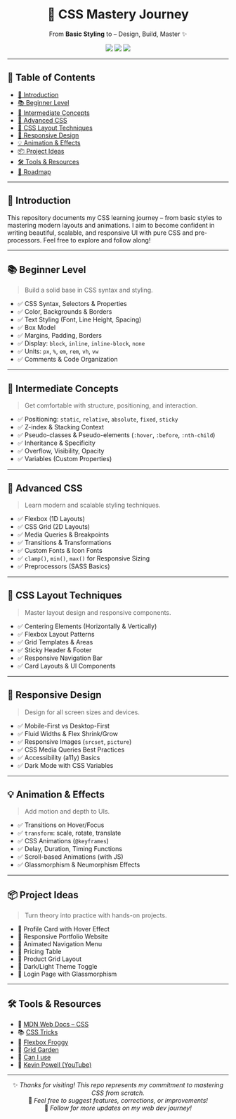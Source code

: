 <h1 align="center">🎨 CSS Mastery Journey</h1>
<p align="center">From <strong>Basic Styling</strong> to <strongProfessional Layouts</strong> – Design, Build, Master ✨</p>

<div align="center">
  <img src="https://img.shields.io/badge/Language-CSS-blue?style=for-the-badge&logo=css3&logoColor=white" />
  <img src="https://img.shields.io/badge/Level-Beginner%20to%20Advanced-purple?style=for-the-badge" />
  <img src="https://img.shields.io/badge/Status-In%20Progress-brightgreen?style=for-the-badge" />
</div>

---

## 📑 Table of Contents

- [📌 Introduction](#-introduction)
- [📚 Beginner Level](#-beginner-level)
- [🧩 Intermediate Concepts](#-intermediate-concepts)
- [🔬 Advanced CSS](#-advanced-css)
- [📐 CSS Layout Techniques](#-css-layout-techniques)
- [🧰 Responsive Design](#-responsive-design)
- [💡 Animation & Effects](#-animation--effects)
- [📦 Project Ideas](#-project-ideas)
- [🛠️ Tools & Resources](#️-tools--resources)
- [📅 Roadmap](#-roadmap)

---

## 📌 Introduction

This repository documents my CSS learning journey – from basic styles to mastering modern layouts and animations. I aim to become confident in writing beautiful, scalable, and responsive UI with pure CSS and pre-processors. Feel free to explore and follow along!

---

## 📚 Beginner Level

> Build a solid base in CSS syntax and styling.

- ✅ CSS Syntax, Selectors & Properties
- ✅ Color, Backgrounds & Borders
- ✅ Text Styling (Font, Line Height, Spacing)
- ✅ Box Model
- ✅ Margins, Padding, Borders
- ✅ Display: `block`, `inline`, `inline-block`, `none`
- ✅ Units: `px`, `%`, `em`, `rem`, `vh`, `vw`
- ✅ Comments & Code Organization

---

## 🧩 Intermediate Concepts

> Get comfortable with structure, positioning, and interaction.

- ✅ Positioning: `static`, `relative`, `absolute`, `fixed`, `sticky`
- ✅ Z-index & Stacking Context
- ✅ Pseudo-classes & Pseudo-elements (`:hover`, `:before`, `:nth-child`)
- ✅ Inheritance & Specificity
- ✅ Overflow, Visibility, Opacity
- ✅ Variables (Custom Properties)

---

## 🔬 Advanced CSS

> Learn modern and scalable styling techniques.

- ✅ Flexbox (1D Layouts)
- ✅ CSS Grid (2D Layouts)
- ✅ Media Queries & Breakpoints
- ✅ Transitions & Transformations
- ✅ Custom Fonts & Icon Fonts
- ✅ `clamp()`, `min()`, `max()` for Responsive Sizing
- ✅ Preprocessors (SASS Basics)

---

## 📐 CSS Layout Techniques

> Master layout design and responsive components.

- ✅ Centering Elements (Horizontally & Vertically)
- ✅ Flexbox Layout Patterns
- ✅ Grid Templates & Areas
- ✅ Sticky Header & Footer
- ✅ Responsive Navigation Bar
- ✅ Card Layouts & UI Components

---

## 🧰 Responsive Design

> Design for all screen sizes and devices.

- ✅ Mobile-First vs Desktop-First
- ✅ Fluid Widths & Flex Shrink/Grow
- ✅ Responsive Images (`srcset`, `picture`)
- ✅ CSS Media Queries Best Practices
- ✅ Accessibility (a11y) Basics
- ✅ Dark Mode with CSS Variables

---

## 💡 Animation & Effects

> Add motion and depth to UIs.

- ✅ Transitions on Hover/Focus
- ✅ `transform`: scale, rotate, translate
- ✅ CSS Animations (`@keyframes`)
- ✅ Delay, Duration, Timing Functions
- ✅ Scroll-based Animations (with JS)
- ✅ Glassmorphism & Neumorphism Effects

---

## 📦 Project Ideas

> Turn theory into practice with hands-on projects.

- 🔸 Profile Card with Hover Effect
- 🔸 Responsive Portfolio Website
- 🔸 Animated Navigation Menu
- 🔸 Pricing Table
- 🔸 Product Grid Layout
- 🔸 Dark/Light Theme Toggle
- 🔸 Login Page with Glassmorphism

---

## 🛠️ Tools & Resources

- 📘 [MDN Web Docs – CSS](https://developer.mozilla.org/en-US/docs/Web/CSS)
- 📚 [CSS Tricks](https://css-tricks.com/)
- 🎨 [Flexbox Froggy](https://flexboxfroggy.com/)
- 📐 [Grid Garden](https://cssgridgarden.com/)
- 🧰 [Can I use](https://caniuse.com/)
- 🎥 [Kevin Powell (YouTube)](https://www.youtube.com/kepowob)

---


<div align="center">

✨ *Thanks for visiting! This repo represents my commitment to mastering CSS from scratch.*  
💬 *Feel free to suggest features, corrections, or improvements!*  
📢 *Follow for more updates on my web dev journey!*

</div>
